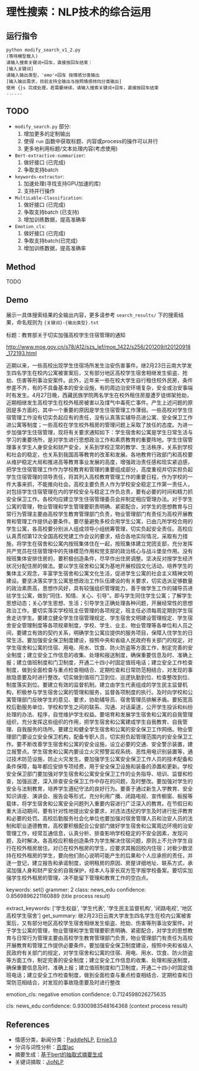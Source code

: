 # 理性搜索：NLP技术的综合运用

## 运行指令

```Shell
python modify_search_v1_2.py
(等待模型载入)
请输入搜索关键词+回车，直接按回车结束：
[输入关键词]
请输入输出类型，'emo'+回车 按情感分类输出
[输入输出需求，目前支持全输出与按照情感倾向分类输出]
使用 {}s 完成处理，若需要继续，请输入搜索关键词+回车，直接按回车结束
......
```

## TODO

- `modify_search.py` 部分:
  1. 增加更多的定制输出
  2. 使得 `run` 函数中获取标题、内容或process的操作可以并行
  3. 更多地利用标题/文本处理内容(考虑使用)
- `Bert-extractive-summarizer`:
  1. 做好接口 (已完成)
  2. 争取支持batch
- `keywords-extractor`:
  1. 加速处理(寻找支持GPU加速的库)
  2. 支持并行操作
- `MultiLable-Classification`:
  1. 做好接口 (已完成)
  2. 争取支持batch (已支持)
  3. 增加训练数据，提高准确率
- `Emotion_cls`:
  1. 做好接口 (已完成)
  2. 争取支持batch(已完成)
  3. 增加训练数据，提高准确率

## Method

TODO

## Demo

展示一具体搜索结果的全输出内容，更多请参考 `search_results/` 下的搜索结果，命名规则为 `{关键词}-{输出类型}.txt`

标题：教育部关于切实加强高校学生住宿管理的通知

http://www.moe.gov.cn/s78/A12/szs_lef/moe_1422/s256/201209/t20120918_172193.html

近期以来，一些高校出现学生住宿场所发生治安伤害事件。继2月23日云南大学发生四名学生在校内公寓被害案后，又有部分地区高校学生宿舍相继发生偷盗、抢劫、伤害等刑事治安案件。此外，近年来一些在校大学生自行租住校外民房，条件参差不齐，有的不具备基本的安全设施，有的周边治安环境复杂，安全或治安事端时有发生。4月27日晚，西藏民族学院两名学生在校外租住房屋遭歹徒绑架抢劫，近期相继发生高校学生在校外租房被害以及煤气中毒死亡事件。产生上述问题的原因是多方面的，其中一个重要的原因是学生住宿管理工作薄弱。一些高校对学生住宿管理工作没有切实负起应有的责任，没有认真落实辅导员进公寓、安全保卫工作进公寓等制度；一些高校在学生校外租房的管理问题上采取了放任的态度。为进一步加强学生住宿管理，现将有关要求通知如下：学生宿舍和公寓是学生日常生活与学习的重要场所，是对学生进行思想政治工作和素质教育的重要阵地。学生住宿管理事关学生人身安全和财产安全，关系到学校正常的教学、生活秩序，关系到学校和社会的稳定，也关系到我国高等教育的改革和发展。各地教育行政部门和高校要从维护稳定大局和推进高等教育事业发展的高度，增强政治责任感和现实紧迫感，把学生住宿管理工作作为学校教育和管理的重要组成部分，高度重视并切实担负起学生住宿管理的领导责任，将其列入高校教育管理工作的重要日程，作为学校的一件大事来抓，不能推向社会。高校主要负责人作为学校安全稳定工作第一责任人，对包括学生住宿管理在内的学校安全与稳定工作负总责，要有必要的时间和精力抓安全保卫工作。各校均应建立学生住宿管理委员会并制定相应管理办法。对于学生公寓的管理，物业管理和学生管理要职责明确、紧密配合，对学生的思想教育与日常行为管理主要由高校学生教育管理部门负责，物业管理部门有责任为高校开展教育和管理工作提供必要条件。要尽量避免多校合用学生公寓，已由几所学校合用的学生公寓，各高校要分别派人组成领导小组统筹管理，切实负起安全责任。高校应认真贯彻第12次全国高校党建工作会议的要求，结合各地实际情况，采取有力措施，将学生在宿舍和公寓内按班集体住在一起，按班集体建立党团支部，充分发挥共产党员在住宿管理中的先锋模范作用和党支部的政治核心与战斗堡垒作用。没有按班集体安排住房的，要积极创造条件，尽早作出住房调整。坚决反对按学生经济状况分配住房的做法。要以学生宿舍和公寓为基地开展校园文化活动，培养学生的集体主义观念，丰富学生宿舍和公寓文化生活，促进学生公寓的社会主义精神文明建设。要坚决落实学生公寓思想政治工作队伍建设的有关要求，切实选派足够数量的政治素质高，思想作风好，具有较强组织管理能力，善于做学生工作的辅导员进驻学生公寓，做到“同住、知情、关心、引导”。即与学生同住学生公寓；了解学生思想动态；关心学生思想、生活；引导学生正确处理各种问题，开展经常性的思想政治工作。要切实落实学校班主任管理的各项规定，班主任必须每周定期到学生宿舍走访学生。要建立健全学生住宿管理规定、学生宿舍文明建设管理规定、学生宿舍安全管理制度等各项规章制度，学校、学生、业主、物业管理等各单位和人员之间，要建立有效的契约关系，明确学生公寓应提供的服务项目，保障入住学生的日常生活。要加强安全保卫制度建设，按照中央和省级人民政府有关部门的规定，对学生宿舍和公寓的住宿、用电、用水、饮食、防火防盗等方面工作，制定完善的安全制度；建立安全工作信息的收集、处理和报送制度，确保重要信息及时、准确上报；建立值班制度和门卫制度，开通二十四小时固定值班电话；建立安全工作检查制度，做到全面检查与重点检查相结合、定期检查和日常防范相结合，对发现的事故隐患要及时进行整改。切实做到值班门卫到位、巡逻执勤到位、检查整改到位、制度落实到位。要建立有效的监督机制。建立由学生代表组成的学生民主监督机构，积极参与学生宿舍公寓的管理和服务，监督各项制度的执行。及时向学校和公寓管理部门反映学生的意见、要求，协助辅导员、宿舍管理员排解矛盾。要拓宽高校后勤服务单位、学校和学生之间的联系、沟通、对话渠道，公开学生投诉和纠纷处理的办法、程序，自觉维护学生权益。要培育和发展学生宿舍和公寓的自我管理组织，充分发挥这些组织的作用，把学生宿舍和公寓建成学生自我教育、自我管理、自我服务的场所。要建立和健全学生宿舍和公寓的安全保卫工作网络。物业管理部门要设立安全保卫机构，配备专职人员，切实担负起管理范围内的安全保卫工作。要不断改善学生宿舍和公寓的安全设施，设立必要的交通、安全警示装置，建立报警点。学生宿舍和公寓内要设立火灾预警监视系统、恶性用电识别装置等，通过技术防范设施，防止火灾发生。要加强学生公寓安全保卫工作人员的技术配备和条件保障，每年都应安排专项经费，用于安全保卫设施和装备的添置和更新。学校安全保卫部门要加强对学生宿舍和公寓安全保卫工作的业务指导、培训、监督和检查，加强巡逻，深入排查安全保卫工作中存在的问题，及时整改。要加强对学生的安全与法制教育，培养学生遵纪守法的良好行为。要善于通过新生入学教育、安全知识讲座、演讲会、报告会等形式，充分利用广播、闭路电视、宣传橱窗、板报等载体，将学生宿舍和公寓安全问题列入重要内容进行广泛深入的教育。在节假日和重大活动期间，要有针对性地提出安全要求，对违法违纪的学生及时进行批评教育和必要的处罚。高校后勤服务社会化单位也要加强对宿舍管理人员和治安人员的法制和职业道德教育。高校要积极配合公安部门做好学生宿舍和公寓周边环境的治安管理工作，经常互通信息，认真分析、排查影响学校稳定的不安全因素，发现问题，及时解决。各高校应积极创造条件为学生解决住宿问题，原则上不允许学生自行在校外租房居住。对已在校外租房的学生，应要求其搬回校内住宿；对极少数坚持在校外租房的学生，要向他们耐心说明可能产生的后果和个人应承担的责任，并逐一登记，建立报告和承诺制度，说明租房的原因、房屋详细地址、联系方式，承诺加强人身和财产安全的自我保护，经本人与家长双方签字报学校备案。要切实加强学生校外租房的管理，决不能留下管理和教育工作的空白点。

keywords: set()               grammer: 2                class: news_edu confidence: 0.8569896221160889      (title process result)

extract_keywords: ['学生权益', '学生代表', '学生民主监督机构', '闭路电视', '地区高校学生宿舍']
get_summary: 继2月23日云南大学发生四名学生在校内公寓被害案后，又有部分地区高校学生宿舍相继发生偷盗、抢劫、伤害等刑事治安案件。对于学生公寓的管理，物业管理和学生管理要职责明确、紧密配合，对学生的思想教育与日常行为管理主要由高校学生教育管理部门负责，物业管理部门有责任为高校开展教育和管理工作提供必要条件。要加强安全保卫制度建设，按照中央和省级人民政府有关部门的规定，对学生宿舍和公寓的住宿、用电、用水、饮食、防火防盗等方面工作，制定完善的安全制度；建立安全工作信息的收集、处理和报送制度，确保重要信息及时、准确上报；建立值班制度和门卫制度，开通二十四小时固定值班电话；建立安全工作检查制度，做到全面检查与重点检查相结合、定期检查和日常防范相结合，对发现的事故隐患要及时进行整改

emotion_cls: negative   emotion confidence: 0.7124598026275635

cls: news_edu    confidence: 0.9300983548164368                                  (context process result)

## References

- 情感分类，新闻分类：[PaddleNLP](https://github.com/PaddlePaddle/PaddleNLP), [Ernie3.0](https://github.com/PaddlePaddle/PaddleNLP/tree/develop/model_zoo/ernie-3.0)
- 分词与词性分析：[百度lac](https://github.com/baidu/lac)
- 摘要生成：[基于bert的抽取式摘要生成](https://github.com/jasoncao11/nlp-notebook/tree/master/4-6.Bert-extractive-summarizer)
- 关键词摘取：[JioNLP](https://github.com/dongrixinyu/JioNLP)
